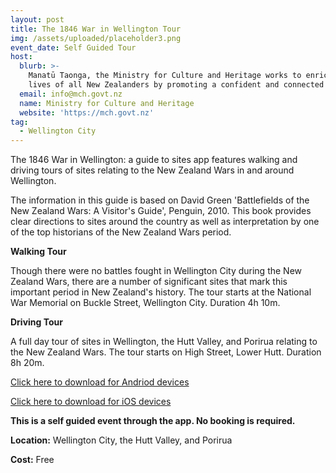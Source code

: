 ```yaml
---
layout: post
title: The 1846 War in Wellington Tour
img: /assets/uploaded/placeholder3.png
event_date: Self Guided Tour
host:
  blurb: >-
    Manatū Taonga, the Ministry for Culture and Heritage works to enrich the
    lives of all New Zealanders by promoting a confident and connected culture.
  email: info@mch.govt.nz
  name: Ministry for Culture and Heritage
  website: 'https://mch.govt.nz'
tag:
  - Wellington City
---
```

The 1846 War in Wellington: a guide to sites app features walking and driving tours of sites relating to the New Zealand Wars in and around Wellington. 

The information in this guide is based on David Green 'Battlefields of the New Zealand Wars: A Visitor's Guide', Penguin, 2010. This book provides clear directions to sites around the country as well as interpretation by one of the top historians of the New Zealand Wars period.

**Walking Tour**

Though there were no battles fought in Wellington City during the New Zealand Wars, there are a number of significant sites that mark this important period in New Zealand's history. The tour starts at the National War Memorial on Buckle Street, Wellington City. Duration 4h 10m.

**Driving Tour**

A full day tour of sites in Wellington, the Hutt Valley, and Porirua relating to the New Zealand Wars. The tour starts on High Street, Lower Hutt. Duration 8h 20m. 

[Click here to download for Andriod devices](https://play.google.com/store/apps/details?id=com.mytoursapp.android.app387)

[Click here to download for iOS devices](https://itunes.apple.com/nz/app/1846-war-in-wellington-guide/id694881195?mt=8)

**This is a self guided event through the app. No booking is required.**

**Location:** Wellington City, the Hutt Valley, and Porirua 

**Cost:** Free
